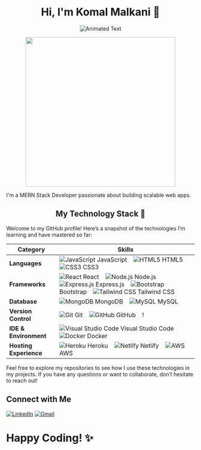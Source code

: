 
  <p align="center">
  <img src=""C:\Users\malka\Downloads\Komal Malkani.jpg"">
</p>
  <h1 align="center"> Hi, I'm Komal Malkani 👋</h1>
<p align="center">
  <img src="https://readme-typing-svg.herokuapp.com?font=Fira+Code&size=30&duration=4000&color=blue&center=true&vCenter=true&width=400&height=50&lines=MERN+Stack+Developer" alt="Animated Text">
</p>
<p align="center">
  <img src="https://user-images.githubusercontent.com/113302094/211284885-f4291eef-88a6-48cb-a06e-28c3481a75b0.gif"height=400width=400>
</p>

<p>I'm a MERN Stack Developer passionate about building scalable web apps.</p>




<h2 align="center"> My Technology Stack 🚀 </h1> 

Welcome to my GitHub profile! Here’s a snapshot of the technologies I’m learning and have mastered so far:

| **Category**            | **Skills**                                                                                                                                                            |
|-------------------------|---------------------------------------------------------------------------------------------------------------------------------------------------------------------------|
| **Languages**           | ![JavaScript](https://img.icons8.com/color/48/000000/javascript.png) JavaScript &nbsp;&nbsp; ![HTML5](https://img.icons8.com/color/48/000000/html-5.png) HTML5 &nbsp;&nbsp; ![CSS3](https://img.icons8.com/color/48/000000/css3.png) CSS3 |
| **Frameworks**          | ![React](https://img.icons8.com/color/48/000000/react-native.png) React &nbsp;&nbsp; ![Node.js](https://img.icons8.com/color/48/000000/nodejs.png) Node.js &nbsp;&nbsp; ![Express.js](https://img.icons8.com/color/48/000000/express.png) Express.js &nbsp;&nbsp; ![Bootstrap](https://img.icons8.com/color/48/000000/bootstrap.png) Bootstrap &nbsp;&nbsp; ![Tailwind CSS](https://img.icons8.com/color/48/000000/tailwindcss.png) Tailwind CSS |
| **Database**            | ![MongoDB](https://img.icons8.com/color/48/000000/mongodb.png) MongoDB &nbsp;&nbsp; ![MySQL](https://img.icons8.com/color/48/000000/mysql.png) MySQL &nbsp;&nbsp; |
| **Version Control**     | ![Git](https://img.icons8.com/color/48/000000/git.png) Git &nbsp;&nbsp; ![GitHub](https://img.icons8.com/color/48/000000/github.png) GitHub &nbsp;&nbsp; ! |
| **IDE & Environment**   | ![Visual Studio Code](https://upload.wikimedia.org/wikipedia/commons/thumb/9/9a/Visual_Studio_Code_1.35_icon.svg/48px-Visual_Studio_Code_1.35_icon.svg.png) Visual Studio Code &nbsp;&nbsp;  &nbsp;&nbsp; ![Docker](https://img.icons8.com/color/48/000000/docker.png) Docker |
| **Hosting Experience**  | ![Heroku](https://img.icons8.com/color/48/000000/heroku.png) Heroku &nbsp;&nbsp; ![Netlify](https://download.logo.wine/logo/Netlify/48/000000/Netlify-Logo.wine.png) Netlify &nbsp;&nbsp; ![AWS](https://img.icons8.com/color/48/000000/amazon-web-services.png) AWS &nbsp;&nbsp; |

Feel free to explore my repositories to see how I use these technologies in my projects. If you have any questions or want to collaborate, don’t hesitate to reach out!


## Connect with Me
[![LinkedIn](https://img.shields.io/badge/LinkedIn-Komalmalkani-blue?style=flat&logo=linkedin)]()
[![Gmail](https://img.shields.io/badge/Gmail-malkanikomal03@gmail.com-red)](mailto:malkanikomal03@gmail.com)
<h1>Happy Coding! ✨</h1>

